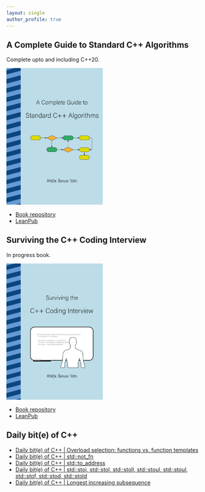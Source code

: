 ```yaml
---
layout: single
author_profile: true
---
```


## A Complete Guide to Standard C++ Algorithms

Complete upto and including C++20.

[<img src="assets/images/book_algorithms_cover.png" width="50%">](https://leanpub.com/cpp-algorithms-guide)

- [Book repository](https://github.com/HappyCerberus/book-cpp-algorithms)
- [LeanPub](https://leanpub.com/cpp-algorithms-guide)

## Surviving the C++ Coding Interview

In progress book.

[<img src="assets/images/book_coding_interview_cover.png" width="50%">](https://leanpub.com/cpp-coding-interview)

- [Book repository](https://leanpub.com/cpp-coding-interview)
- [LeanPub](https://leanpub.com/cpp-coding-interview)

## Daily bit(e) of C++

<ul>
<!-- SUBSTACK:START --><li><a href="https://simontoth.substack.com/p/daily-bite-of-c-overload-selection">Daily bit&lpar;e&rpar; of C++ | Overload selection: functions vs. function templates</a></li><li><a href="https://simontoth.substack.com/p/daily-bite-of-c-stdnot_fn">Daily bit&lpar;e&rpar; of C++ | std::not_fn</a></li><li><a href="https://simontoth.substack.com/p/daily-bite-of-c-stdto_address">Daily bit&lpar;e&rpar; of C++ | std::to_address</a></li><li><a href="https://simontoth.substack.com/p/daily-bite-of-c-stdstoi-stdstol-stdstoll">Daily bit&lpar;e&rpar; of C++ | std::stoi, std::stol, std::stoll, std::stoul, std::stoul, std::stof, std::stod, std::stold</a></li><li><a href="https://simontoth.substack.com/p/daily-bite-of-c-longest-increasing-bbf">Daily bit&lpar;e&rpar; of C++ | Longest increasing subsequence</a></li><!-- SUBSTACK:END -->
</ul>